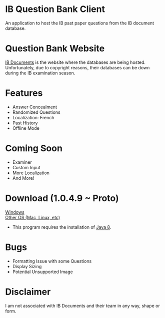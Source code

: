 # IB Question Bank Client
An application to host the IB past paper questions from the IB document database.

# Question Bank Website
<a href='https://www.ibdocuments.com/'>IB Documents</a> is the website where the databases are being hosted. Unfortunately, due to copyright reasons, their databases can be down during the IB examination season.

# Features
<ul>
  <li>Answer Concealment</li>
  <li>Randomized Questions</li>
  <li>Localization: French</li>
  <li>Past History</li>
  <li>Offline Mode</li>
</ul>

# Coming Soon
<ul>
  <li>Examiner</li>
  <li>Custom Input</li>
  <li>More Localization</li>
  <li>And More!</li>
</ul>

# Download (1.0.4.9 ~ Proto)
<a href='https://github.com/CydiaBoss/IB-Question-Bank-Client/raw/master/program/IBQB-Proto-Win-Demo.jar'>Windows</a><br>
<a href='https://github.com/CydiaBoss/IB-Question-Bank-Client/raw/master/program/IBQB-Proto-Demo.jar'>Other OS (Mac, Linux, etc)</a>
<ul><li>This program requires the installation of <a href='https://www.java.com/en/download/'>Java 8</a>.</li></ul>

# Bugs
<ul>
	<li>Formatting Issue with some Questions</li>
	<li>Display Sizing</li>
	<li>Potential Unsupported Image</li>
</ul>

# Disclaimer
I am not associated with IB Documents and their team in any way, shape or form.
